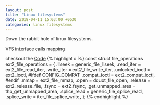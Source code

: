 ```yaml
---
layout: post
title: "Linux filesystems"
date: 2018-04-11 15:03:00 +0530
categories: linux filesystems
---
```

Down the rabbit hole of linux filesystems.

VFS interface calls mapping

checkout the [Code][github-ex2-file.c]
{% highlight c %}
const struct file_operations ext2_file_operations = {
	.llseek		= generic_file_llseek,
	.read_iter	= ext2_file_read_iter,
	.write_iter	= ext2_file_write_iter,
	.unlocked_ioctl = ext2_ioctl,
#ifdef CONFIG_COMPAT
	.compat_ioctl	= ext2_compat_ioctl,
#endif
	.mmap		= ext2_file_mmap,
	.open		= dquot_file_open,
	.release	= ext2_release_file,
	.fsync		= ext2_fsync,
	.get_unmapped_area = thp_get_unmapped_area,
	.splice_read	= generic_file_splice_read,
	.splice_write	= iter_file_splice_write,
};
{% endhighlight %}

[github-ex2-file.c]: https://github.com/torvalds/linux/blob/master/fs/ext2/file.c#L182

